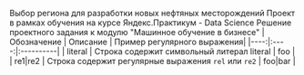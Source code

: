 Выбор региона для разработки новых нефтяных месторождений
Проект в рамках обучения на курсе Яндекс.Практикум - Data Science
Решение проектного задания к модулю "Машинное обучение в бизнесе"
| Обозначение | Описание | Пример регулярного выражения|
|----:|:----:|:----------|
| literal | Строка содержит символьный литерал literal | foo |
| re1&#124;re2 | Строка содержит регулярные выражения `rel` или `re2` | foo&#124;bar |
